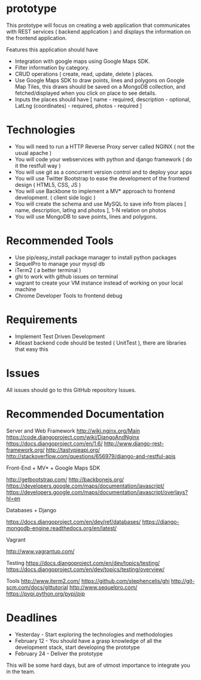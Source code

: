 prototype
=========

This prototype will focus on creating a web application that communicates with REST services ( backend application ) and displays the information on the frontend application.

Features this application should have
  - Integration with google maps using Google Maps SDK.
  - Filter information by category.
  - CRUD operations ( create, read, update, delete ) places.
  - Use Google Maps SDK to draw points, lines and polygons on Google Map Tiles, this draws should be saved on a MongoDB collection, and fetched/displayed when you click on place to see details.
  - Inputs the places should have [ name - required, description - optional, LatLng (coordinates) - required, photos - required ]

Technologies
=========
- You will need to run a HTTP Reverse Proxy server called NGINX ( not the usual apache )
- You will code your webservices with python and django framework ( do it the restfull way ) 
- You will use git as a concurrent version control and to deploy your apps
- You will use Twitter Bootstrap to ease the development of the frontend design ( HTML5, CSS, JS ) 
- You will use Backbone to implement a MV* approach to frontend development. ( client side logic )
- You will create the schema and use MySQL to save info from places [ name, description, latlng and photos ], 1-N relation on photos
- You will use MongoDB to save points, lines and polygons.

Recommended Tools
=========
- Use pip/easy_install package manager to install python packages
- SequelPro to manage your mysql db
- iTerm2 ( a better terminal )
- ghi to work with github issues on terminal
- vagrant to create your VM instance instead of working on your local machine
- Chrome Developer Tools to frontend debug

Requirements
=========
- Implement Test Driven Development
- Atleast backend code should be tested ( UnitTest ), there are libraries that easy this

Issues
=========
All issues should go to this GitHub repository Issues. 


Recommended Documentation
=========
Server and Web Framework
http://wiki.nginx.org/Main
https://code.djangoproject.com/wiki/DjangoAndNginx
https://docs.djangoproject.com/en/1.6/
http://www.django-rest-framework.org/
http://tastypieapi.org/
http://stackoverflow.com/questions/656979/django-and-restful-apis

Front-End + MV* + Google Maps SDK<p>
http://getbootstrap.com/
http://backbonejs.org/
https://developers.google.com/maps/documentation/javascript/
https://developers.google.com/maps/documentation/javascript/overlays?hl=en

Databases + Django<p>
https://docs.djangoproject.com/en/dev/ref/databases/
https://django-mongodb-engine.readthedocs.org/en/latest/

Vagrant<p>
http://www.vagrantup.com/

Testing
https://docs.djangoproject.com/en/dev/topics/testing/
https://docs.djangoproject.com/en/dev/topics/testing/overview/

Tools
http://www.iterm2.com/
https://github.com/stephencelis/ghi
http://git-scm.com/docs/gittutorial
http://www.sequelpro.com/
https://pypi.python.org/pypi/pip


Deadlines
=========
- Yesterday - Start exploring the technologies and methodologies 
- February 12 - You should have a grasp knowledge of all the development stack, start developing the prototype
- February 24 - Deliver the prototype

This will be some hard days, but are of utmost importance to integrate you in the team.


